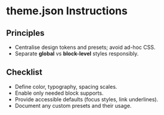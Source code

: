 # theme.json Instructions

## Principles
- Centralise design tokens and presets; avoid ad-hoc CSS.
- Separate **global** vs **block-level** styles responsibly.

## Checklist
- Define color, typography, spacing scales.
- Enable only needed block supports.
- Provide accessible defaults (focus styles, link underlines).
- Document any custom presets and their usage.
